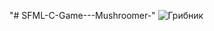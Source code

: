 "# SFML-C-Game---Mushroomer-" 
![Грибник](https://github.com/{Velighte}/{SFML-C-Game---Mushroomer-}/raw/{master}/{images/[Originals]/1}/1.png)
